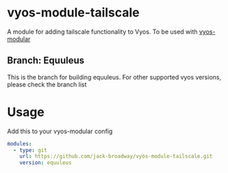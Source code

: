 # vyos-module-tailscale

A module for adding tailscale functionality to Vyos. To be used with [vyos-modular](https://github.com/jack-broadway/vyos-modular)

## Branch: Equuleus

This is the branch for building equuleus. For other supported vyos versions, please check the branch list

# Usage

Add this to your vyos-modular config

```yml
modules:
  - type: git
    url: https://github.com/jack-broadway/vyos-module-tailscale.git
    version: equuleus
```
